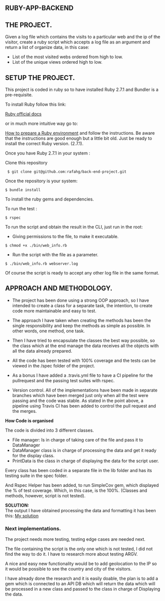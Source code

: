 ## RUBY-APP-BACKEND

## THE PROJECT.

Given a log file which contains the visits to a particular web
and the ip of the visitor, create a ruby script which accepts a log file as an argument and return a list of organize data, in this case:

- List of the most visited webs ordered from high to low.
- List of the unique views ordered high to low.

## SETUP THE PROJECT.

This project is coded in ruby so to have installed Ruby 2.7.1 and Bundler is a pre-requisite.

To install Ruby follow this link:

[Ruby official docs](https://www.ruby-lang.org/en/documentation/installation/)

or in much more intuitive way go to:

 [How to prepare a Ruby environment](https://www.preparetocode.io/) and follow the instructions. Be aware that the instructions are good enough but a little bit old. Just be ready to install the correct Ruby version. (2.7.1).
 
Once you have Ruby 2.7.1 in your system :

 Clone this repository 

 ```
  $ git clone git@github.com:rafahg/back-end-project.git

 ``` 

 Once the repository is your system: 

  ```
  $ bundle install 

  ```
  
  To install the ruby gems and dependencies.

   To run the test :
   
  ```
  $ rspec
  ```
    
  To run the script and obtain the result in the CLI, just run in the root:
  
   - Giving permissions to the file, to make it executable.
  ```
  $ chmod +x ./bin/web_info.rb
  ```
   - Run the script with the file as a parameter.
  
  ```
  $ ./bin/web_info.rb webserver.log
  ```

Of course the script is ready to accept any other log file in the same format.

## APPROACH AND METHODOLOGY.

 - The project has been done using a strong OOP approach, so I have intended to create a class for a separate task, the intention, to create code more maintainable and easy to test.

 - The approach I have taken when creating the methods has been the single responsibility and keep the methods as simple as possible. In other words, one method, one task.

 - Then I have tried to encapsulate the classes the best way possible, so the class which at the end manage the data receives all the objects with all the data already prepared.

- All the code has been tested with 100% coverage and the tests can be viewed in the /spec folder of the project.

- As a bonus I have added a .travis.yml file to have a CI pipeline for the pullrequest and the passing test suites with rspec.

- Version control. All of the implementations have been made in separate branches which have been merged just only when all the test were passing and the code was stable. As stated in the point above,  a pipeline using Travis CI has been added to control the pull request and the merges.

 <strong>How Code is organised</strong>

 The code is divided into 3 different classes.
  - File manager: Is in charge of taking care of the file and pass it to DataManager 
  - DataManager class is in charge of processing the data and get it ready for the display class.
  - PrintData is the class in charge of displaying the data for the script user.

  Every class has been coded in a separate file in the lib folder and has its testing suite in the spec folder.
  
  And Rspec Helper has been added, to run SimpleCov gem, which displayed the % of test coverage. Which, in this case, is the 100%. (Classes and methods, however, script is not tested).
  
  <strong>SOLUTION:</strong><br>
     The output I have obtained processing the data and formatting it has been this:
     [My solution](https://github.com/rafahg/Ruby-app-Backend/blob/media/media/Result_web_log.png)
    

### Next implementations.

The project needs more testing, testing edge cases are needed next.

The file containing the script is the only one which is not tested, I did not find the way to do it. I have to research more about testing ARGV.

 A nice and easy new functionality would be to add geolocation to the IP so it would be possible to see the country and city of the visitors.

 I have already done the research and it is easily doable, the plan is to add a gem which is connected to an API DB which will return the data which will be processed in a new class and passed to the class in charge of Displaying the data.



